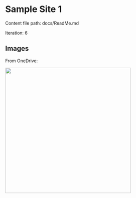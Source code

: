 # Sample Site 1

Content file path: docs/ReadMe.md

Iteration: 6

## Images

From OneDrive:  

<img src="https://onedrive.live.com/embed?resid=C38607DC2689EAA%21120962&authkey=%21AFgb7svWtBiUcj4" width="400"/>
